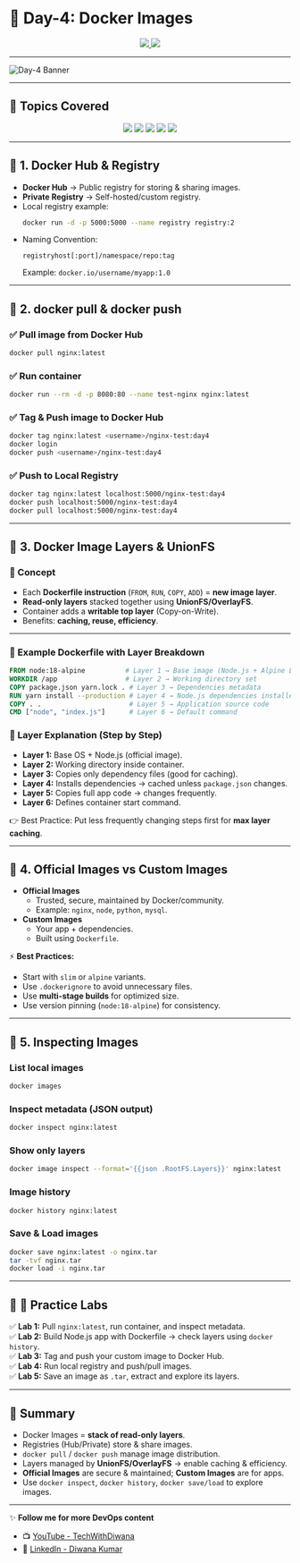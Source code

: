 # 📘 Day-4: Docker Images  

<p align="center">
  <a href="https://www.youtube.com/@TechWithDiwana">
    <img src="https://img.shields.io/badge/YouTube-TechWithDiwana-red?logo=youtube&logoColor=white" />
  </a>
  <a href="https://www.linkedin.com/in/diwana-kumar-418592128/">
    <img src="https://img.shields.io/badge/LinkedIn-Diwana%20Kumar-blue?logo=linkedin&logoColor=white" />
  </a>
</p>

---

![Day-4 Banner](./day4-banner.png)

---

## 🔹 Topics Covered  

<p align="center">
  <a href="#-1-docker-hub--registry"><img src="https://img.shields.io/badge/Docker%20Hub%20&%20Registry-2496ED?logo=docker&logoColor=white" /></a>
  <a href="#-2-docker-pull--docker-push"><img src="https://img.shields.io/badge/docker%20pull%20%7C%20docker%20push-4B0082?logo=docker&logoColor=white" /></a>
  <a href="#-3-docker-image-layers--unionfs"><img src="https://img.shields.io/badge/Image%20Layers-228B22?logo=stackshare&logoColor=white" /></a>
  <a href="#-4-official-images-vs-custom-images"><img src="https://img.shields.io/badge/Official%20vs%20Custom%20Images-DC143C?logo=docker&logoColor=white" /></a>
  <a href="#-5-inspecting-images"><img src="https://img.shields.io/badge/Docker%20Inspect%20%7C%20History-1E90FF?logo=code&logoColor=white" /></a>
</p>

---

## 🔹 1. Docker Hub & Registry  
- **Docker Hub** → Public registry for storing & sharing images.  
- **Private Registry** → Self-hosted/custom registry.  
- Local registry example:  
  ```bash
  docker run -d -p 5000:5000 --name registry registry:2
  ```
- Naming Convention:  
  ```
  registryhost[:port]/namespace/repo:tag
  ```
  Example: `docker.io/username/myapp:1.0`

---

## 🔹 2. docker pull & docker push  
### ✅ Pull image from Docker Hub
```bash
docker pull nginx:latest
```

### ✅ Run container
```bash
docker run --rm -d -p 8080:80 --name test-nginx nginx:latest
```

### ✅ Tag & Push image to Docker Hub
```bash
docker tag nginx:latest <username>/nginx-test:day4
docker login
docker push <username>/nginx-test:day4
```

### ✅ Push to Local Registry
```bash
docker tag nginx:latest localhost:5000/nginx-test:day4
docker push localhost:5000/nginx-test:day4
docker pull localhost:5000/nginx-test:day4
```

---

## 🔹 3. Docker Image Layers & UnionFS  

### 🔸 Concept
- Each **Dockerfile instruction** (`FROM`, `RUN`, `COPY`, `ADD`) = **new image layer**.  
- **Read-only layers** stacked together using **UnionFS/OverlayFS**.  
- Container adds a **writable top layer** (Copy-on-Write).  
- Benefits: **caching, reuse, efficiency**.  

---

### 🔸 Example Dockerfile with Layer Breakdown
```dockerfile
FROM node:18-alpine          # Layer 1 → Base image (Node.js + Alpine Linux)
WORKDIR /app                 # Layer 2 → Working directory set
COPY package.json yarn.lock . # Layer 3 → Dependencies metadata
RUN yarn install --production # Layer 4 → Node.js dependencies installed
COPY . .                      # Layer 5 → Application source code
CMD ["node", "index.js"]      # Layer 6 → Default command
```

### 🔸 Layer Explanation (Step by Step)
- **Layer 1:** Base OS + Node.js (official image).  
- **Layer 2:** Working directory inside container.  
- **Layer 3:** Copies only dependency files (good for caching).  
- **Layer 4:** Installs dependencies → cached unless `package.json` changes.  
- **Layer 5:** Copies full app code → changes frequently.  
- **Layer 6:** Defines container start command.  

👉 Best Practice: Put less frequently changing steps first for **max layer caching**.

---

## 🔹 4. Official Images vs Custom Images  

- **Official Images**  
  - Trusted, secure, maintained by Docker/community.  
  - Example: `nginx`, `node`, `python`, `mysql`.  
- **Custom Images**  
  - Your app + dependencies.  
  - Built using `Dockerfile`.  

⚡ **Best Practices:**  
- Start with `slim` or `alpine` variants.  
- Use `.dockerignore` to avoid unnecessary files.  
- Use **multi-stage builds** for optimized size.  
- Use version pinning (`node:18-alpine`) for consistency.  

---

## 🔹 5. Inspecting Images  

### List local images
```bash
docker images
```

### Inspect metadata (JSON output)
```bash
docker inspect nginx:latest
```

### Show only layers
```bash
docker image inspect --format='{{json .RootFS.Layers}}' nginx:latest
```

### Image history
```bash
docker history nginx:latest
```

### Save & Load images
```bash
docker save nginx:latest -o nginx.tar
tar -tvf nginx.tar
docker load -i nginx.tar
```

---

## 🔹 🚀 Practice Labs  

✅ **Lab 1:** Pull `nginx:latest`, run container, and inspect metadata.  
✅ **Lab 2:** Build Node.js app with Dockerfile → check layers using `docker history`.  
✅ **Lab 3:** Tag and push your custom image to Docker Hub.  
✅ **Lab 4:** Run local registry and push/pull images.  
✅ **Lab 5:** Save an image as `.tar`, extract and explore its layers.  

---

## 📌 Summary  

- Docker Images = **stack of read-only layers**.  
- Registries (Hub/Private) store & share images.  
- `docker pull` / `docker push` manage image distribution.  
- Layers managed by **UnionFS/OverlayFS** → enable caching & efficiency.  
- **Official Images** are secure & maintained; **Custom Images** are for apps.  
- Use `docker inspect`, `docker history`, `docker save/load` to explore images.  

---

✨ **Follow me for more DevOps content**  
- 📺 [YouTube - TechWithDiwana](https://www.youtube.com/@TechWithDiwana)  
- 💼 [LinkedIn - Diwana Kumar](https://www.linkedin.com/in/diwana-kumar-418592128/)  
